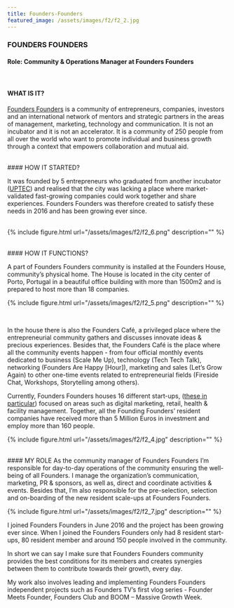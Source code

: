 ```yaml
---
title: Founders-Founders
featured_image: /assets/images/f2/f2_2.jpg
---
```

### FOUNDERS FOUNDERS
#### Role: Community & Operations Manager at Founders Founders

 <br />

#### WHAT IS IT?

[Founders Founders](http://www.founders-founders.com/) is a community of entrepreneurs, companies, investors and an international network of mentors and strategic partners in the areas of management, marketing, technology and communication. It is not an incubator and it is not an accelerator. It is a community of 250 people from all over the world who want to promote individual and business growth through a context that empowers collaboration and mutual aid.

 <br />
#### HOW IT STARTED?

It was founded by 5 entrepreneurs who graduated from another incubator ([UPTEC](https://uptec.up.pt/)) and realised that the city was lacking a place where market-validated fast-growing companies could work together and share experiences. Founders Founders was therefore created to satisfy these needs in 2016 and has been growing ever since. 
<br />
<br />

 {% include figure.html url="/assets/images/f2/f2_6.png" description="" %}

 <br />
#### HOW IT FUNCTIONS?

A part of Founders Founders community is installed at the Founders House, community’s physical home. The House is located in the city center of Porto, Portugal in a beautiful office building with more than 1500m2 and is prepared to host more than 18 companies. 

 {% include figure.html url="/assets/images/f2/f2_5.png" description="" %}

<br />

In the house there is also the Founders Café, a privileged place where the entrepreneurial community gathers and discusses innovate ideas & precious experiences. Besides that, the Founders Café is the place where all the community events happen - from four official monthly events dedicated to business (Scale Me Up), technology (Tech Tech Talk), networking (Founders Are Happy [Hour]), marketing and sales (Let’s Grow Again) to other one-time events related to entrepreneurial fields (Fireside Chat, Workshops, Storytelling among others).

Currently, Founders Founders houses 16 different start-ups, ([these in particular](http://www.founders-founders.com/residents/)) focused on areas such as digital marketing, retail, health & facility management. Together, all the Founding Founders’ resident companies have received more than 5 Million Euros in investment and employ more than 160 people.

{% include figure.html url="/assets/images/f2/f2_4.jpg" description="" %}

 <br />
#### MY ROLE 
As the community manager of Founders Founders I’m responsible for day-to-day operations of the community ensuring the well-being of all Founders. I manage the organization’s communication, marketing, PR & sponsors, as well as, direct and coordinate activities & events. Besides that, I’m also responsible for the pre-selection, selection and on-boarding of the new resident scale-ups at Founders Founders. 

{% include figure.html url="/assets/images/f2/f2_7.jpg" description="" %}
<br />


I joined Founders Founders in June 2016 and the project has been growing ever since. When I joined the Founders Founders only had 8 resident start-ups, 80 resident member and around 150 people involved in the community.   

In short we can say I make sure that Founders Founders community provides the best conditions for its members and creates synergies between them to contribute towards their growth, every day.

My work also involves leading and implementing Founders Founders independent projects such as Founders TV’s first vlog series  - Founder Meets Founder, Founders Club and BOOM – Massive Growth Week.




